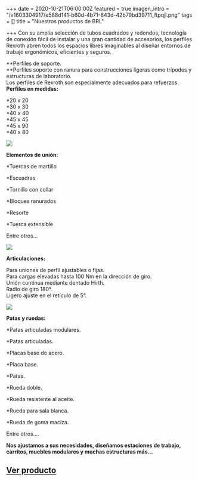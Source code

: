 +++
date = 2020-10-21T06:00:00Z
featured = true
imagen_intro = "/v1603304917/e588d141-b60d-4b71-843d-42b79bd39711_ftpqjl.png"
tags = []
title = "Nuestros productos de BRL"

+++
Con su amplia selección de tubos cuadrados y redondos, tecnología de conexión fácil de instalar y una gran cantidad de accesorios, los perfiles Rexroth abren todos los espacios libres imaginables al diseñar entornos de trabajo ergonómicos, eficientes y seguros.

**Perfiles de soporte.  
**Perfiles soporte con ranura para construcciones ligeras como trípodes y estructuras de laboratorio.  
Los perfiles de Rexroth son especialmente adecuados para refuerzos.  
**Perfiles en medidas:**

\*20 x 20  
 *30 x 30  
 *40 x 40  
 *45 x 45  
 *45 x 90  
 *40 x 80

![](https://res.cloudinary.com/novatec/v1603305165/2890e1c1-78ed-4c6b-ae61-5e3704240a21_a9xawk.jpg)

**Elementos de unión:**

\*Tuercas de martillo

\*Escuadras

\*Tornillo con collar

\*Bloques ranurados

\*Resorte

\*Tuerca extensible

Entre otros...

![](https://res.cloudinary.com/novatec/v1603305197/5b4d946f-919c-4244-9251-6a17328e4c48_j1ywpz.jpg)

**Articulaciones:**

Para uniones de perfil ajustables o fijas.  
Para cargas elevadas hasta 100 Nm en la dirección de giro.  
Unión continua mediante dentado Hirth.  
Radio de giro 180°.  
Ligero ajuste en el retículo de 5°.

![](https://res.cloudinary.com/novatec/v1603305246/7f021ab9-4804-4a68-b46a-e2467be9d082_v2oser.jpg)

**Patas y ruedas:**

\*Patas articuladas modulares.

\*Patas articuladas.

\*Placas base de acero.

\*Placa base.

\*Patas.

\*Rueda doble.

\*Rueda resistente al aceite.

\*Rueda para sala blanca.

\*Rueda de goma maciza.

Entre otros....

**Nos ajustamos a sus necesidades, diseñamos estaciones de trabajo, carritos, muebles modulares y muchas estructuras más...**

## [Ver producto](https://www.novatec.cr/productos/perfiles-en-aluminio/)